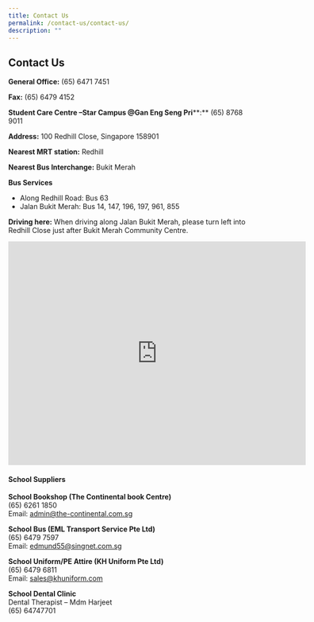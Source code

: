 ```yaml
---
title: Contact Us
permalink: /contact-us/contact-us/
description: ""
---
```


## Contact Us

**General Office:**&nbsp;(65) 6471 7451  
  
**Fax:**&nbsp;(65) 6479 4152  
  
**Student Care Centre –Star Campus @Gan Eng Seng Pri****:**&nbsp;(65) 8768 9011  
  
**Address:**&nbsp;100 Redhill Close, Singapore 158901  
  
**Nearest MRT station:**&nbsp;Redhill  

**Nearest Bus Interchange:**&nbsp;Bukit Merah  
 
**Bus Services**

*   Along Redhill Road: Bus 63
*   Jalan Bukit Merah: Bus 14, 147, 196, 197, 961, 855

**Driving here:**&nbsp;When driving along Jalan Bukit Merah, please turn left into Redhill Close just after Bukit Merah Community Centre.

<iframe loading="lazy" allowfullscreen="" style="border:0;" height="450" width="600" src="https://www.google.com/maps/embed?pb=!1m18!1m12!1m3!1d3988.813731607823!2d103.81262127554949!3d1.285773098702013!2m3!1f0!2f0!3f0!3m2!1i1024!2i768!4f13.1!3m3!1m2!1s0x31da1bd3f3aa8933%3A0x73c2d2224bdf2a7!2sGan%20Eng%20Seng%20Primary%20School!5e0!3m2!1sen!2ssg!4v1668932978686!5m2!1sen!2ssg"></iframe>

#### School Suppliers

**School Bookshop (The Continental book Centre)**<br>
(65)&nbsp;6261 1850  
Email: admin@the-continental.com.sg  
  
**School Bus (EML Transport Service Pte Ltd)**<br>
(65) 6479 7597  
Email: edmund55@singnet.com.sg  
  
**School Uniform/PE Attire (KH Uniform Pte Ltd)**<br>
(65) 6479 6811  
Email: sales@khuniform.com  
  
**School Dental Clinic**<br>
Dental Therapist – Mdm Harjeet  
(65) 64747701